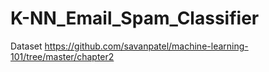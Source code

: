 # K-NN_Email_Spam_Classifier
Dataset https://github.com/savanpatel/machine-learning-101/tree/master/chapter2

